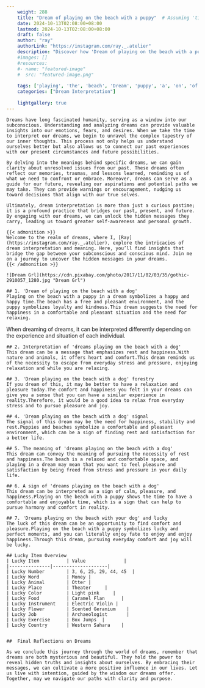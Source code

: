 ```yaml
---
    weight: 288
    title: "Dream of playing on the beach with a puppy"  # Assuming 'title' column exists
    date: 2024-10-13T02:08:00+08:00
    lastmod: 2024-10-13T02:08:00+08:00
    draft: false
    author: "ray"
    authorLink: "https://instagram.com/ray._.atelier"
    description: "Discover how 'Dream of playing on the beach with a puppy' can interpret your future and uncover its significant meanings in your life."
    #images: []
    #resources:
    #- name: "featured-image"
    #  src: "featured-image.png"
    
    tags: ['playing', 'the', 'beach', 'Dream', 'puppy', 'a', 'on', 'of', 'with']
    categories: ["Dream Interpretation"]
    
    lightgallery: true
---
```

    
    Dreams have long fascinated humanity, serving as a window into our subconscious. Understanding and analyzing dreams can provide valuable insights into our emotions, fears, and desires. When we take the time to interpret our dreams, we begin to unravel the complex tapestry of our inner thoughts. This process not only helps us understand ourselves better but also allows us to connect our past experiences with our present circumstances and future possibilities.
    
    By delving into the meanings behind specific dreams, we can gain clarity about unresolved issues from our past. These dreams often reflect our memories, traumas, and lessons learned, reminding us of what we need to confront or embrace. Moreover, dreams can serve as a guide for our future, revealing our aspirations and potential paths we may take. They can provide warnings or encouragement, nudging us toward decisions that align with our true selves.
    
    Ultimately, dream interpretation is more than just a curious pastime; it is a profound practice that bridges our past, present, and future. By engaging with our dreams, we can unlock the hidden messages they carry, leading us toward greater self-awareness and personal growth.
    
    {{< admonition >}}
    Welcome to the realm of dreams, where I, [Ray](https://instagram.com/ray._.atelier), explore the intricacies of dream interpretation and meaning. Here, you’ll find insights that bridge the gap between your subconscious and conscious mind. Join me on a journey to uncover the hidden messages in your dreams.
    {{< /admonition >}}
    
    ![Dream Grl](https://cdn.pixabay.com/photo/2017/11/02/03/35/gothic-2910057_1280.jpg "Dream Grl")
    
    ## 1. 'Dream of playing on the beach with a dog'
    Playing on the beach with a puppy in a dream symbolizes a happy and happy time.The beach has a free and pleasant environment, and the puppy symbolizes loyalty and kindness.This dream suggests the need for happiness in a comfortable and pleasant situation and the need for relaxing.
   When dreaming of dreams, it can be interpreted differently depending on the experience and situation of each individual.
    
    ## 2. Interpretation of 'dreams playing on the beach with a dog'
    This dream can be a message that emphasizes rest and happiness.With nature and animals, it offers heart and comfort.This dream reminds us of the necessity to escape from everyday stress and pressure, enjoying relaxation and while you are relaxing.
    
    ## 3. 'Dream playing on the beach with a dog' forestry
    If you dream of this, it may be better to have a relaxation and pleasure today.The comfort and happiness you felt in your dreams can give you a sense that you can have a similar experience in reality.Therefore, it would be a good idea to relax from everyday stress and to pursue pleasure and joy.
    
    ## 4. 'Dream playing on the beach with a dog' signal
    The signal of this dream may be the need for happiness, stability and rest.Puppies and beaches symbolize a comfortable and pleasant environment, which can be a sign of finding rest and satisfaction for a better life.
    
    ## 5. The meaning of 'dreams playing on the beach with a dog'
    This dream can convey the meaning of pursuing the necessity of rest and happiness.The beach is a relaxed and comfortable space, and playing in a dream may mean that you want to feel pleasure and satisfaction by being freed from stress and pressure in your daily life.
    
    ## 6. A sign of 'dreams playing on the beach with a dog'
    This dream can be interpreted as a sign of calm, pleasure, and happiness.Playing on the beach with a puppy shows the time to have a comfortable and enjoyable time, which is a sign that can help to pursue harmony and comfort in reality.
    
    ## 7. 'Dreams playing on the beach with your dog' and lucky
    The luck of this dream can be an opportunity to find comfort and pleasure.Playing on the beach with a puppy symbolizes lucky and perfect moments, and you can literally enjoy fate to enjoy and enjoy happiness.Through this dream, pursuing everyday comfort and joy will be lucky.
    
    ## Lucky Item Overview
    | Lucky Item          | Value              |
    |---------------|--------------------|
    | Lucky Number        | 3, 6, 25, 29, 44, 45  |
    | Lucky Word          | Money |
    | Lucky Animal        | Otter |
    | Lucky Place         | Theater     |
    | Lucky Color         | Light pink     |
    | Lucky Food          | Caramel Flan      |
    | Lucky Instrument    | Electric Violin |
    | Lucky Flower        | Scented Geranium    |
    | Lucky Job           | Archaeologist       |
    | Lucky Exercise      | Box Jumps  |
    | Lucky Country       | Western Sahara    |
    
    
    ##  Final Reflections on Dreams
    
    As we conclude this journey through the world of dreams, remember that dreams are both mysterious and beautiful. They hold the power to reveal hidden truths and insights about ourselves. By embracing their messages, we can cultivate a more positive influence in our lives. Let us live with intention, guided by the wisdom our dreams offer. Together, may we navigate our paths with clarity and purpose.
    